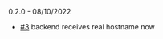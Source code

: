 0.2.0 - 08/10/2022
- [#3](https://github.com/bukowa/nginx-ssh-tunnel/pull/3) backend receives real hostname now
